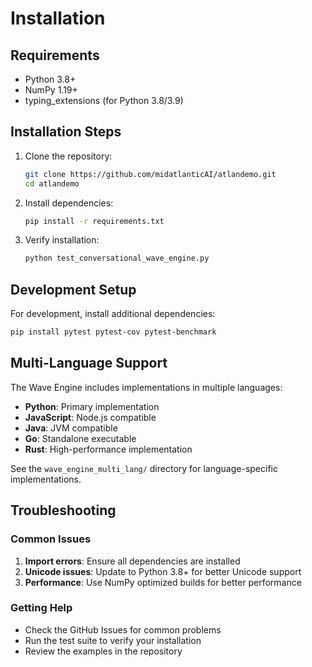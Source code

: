 # Installation

## Requirements

- Python 3.8+
- NumPy 1.19+
- typing_extensions (for Python 3.8/3.9)

## Installation Steps

1. Clone the repository:
   ```bash
   git clone https://github.com/midatlanticAI/atlandemo.git
   cd atlandemo
   ```

2. Install dependencies:
   ```bash
   pip install -r requirements.txt
   ```

3. Verify installation:
   ```bash
   python test_conversational_wave_engine.py
   ```

## Development Setup

For development, install additional dependencies:

```bash
pip install pytest pytest-cov pytest-benchmark
```

## Multi-Language Support

The Wave Engine includes implementations in multiple languages:

- **Python**: Primary implementation
- **JavaScript**: Node.js compatible
- **Java**: JVM compatible
- **Go**: Standalone executable
- **Rust**: High-performance implementation

See the `wave_engine_multi_lang/` directory for language-specific implementations.

## Troubleshooting

### Common Issues

1. **Import errors**: Ensure all dependencies are installed
2. **Unicode issues**: Update to Python 3.8+ for better Unicode support
3. **Performance**: Use NumPy optimized builds for better performance

### Getting Help

- Check the GitHub Issues for common problems
- Run the test suite to verify your installation
- Review the examples in the repository 